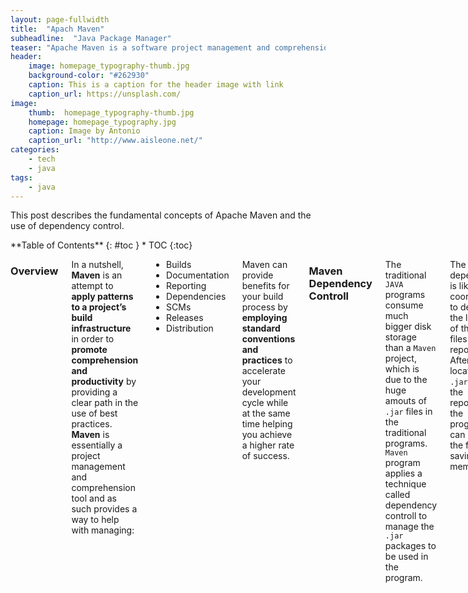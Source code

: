 ```yaml
---
layout: page-fullwidth
title:  "Apach Maven"
subheadline:  "Java Package Manager"
teaser: "Apache Maven is a software project management and comprehension tool. Based on the concept of a project object model (POM), Maven can manage a project's build, reporting and documentation from a central piece of information."
header:
    image: homepage_typography-thumb.jpg
    background-color: "#262930"
    caption: This is a caption for the header image with link
    caption_url: https://unsplash.com/
image:
    thumb:  homepage_typography-thumb.jpg
    homepage: homepage_typography.jpg
    caption: Image by Antonio
    caption_url: "http://www.aisleone.net/"
categories:
    - tech
    - java
tags:
    - java
---
```


This post describes the fundamental concepts of Apache Maven and the use of dependency control. 
<!--more-->

<div class="row">
<div class="medium-4 medium-push-8 columns" markdown="1">
<div class="panel radius" markdown="1">
**Table of Contents**
{: #toc }
*  TOC
{:toc}
</div>
</div><!-- /.medium-4.columns -->

<div class="medium-8 medium-pull-4 columns" markdown="1">
<!--more-->

### Overview

 In a nutshell, **Maven** is an attempt to **apply patterns to a project’s build infrastructure** in order to **promote comprehension and productivity** by providing a clear path in the use of best practices. **Maven** is essentially a project management and comprehension tool and as such provides a way to help with managing:

+ Builds
+ Documentation
+ Reporting
+ Dependencies
+ SCMs
+ Releases
+ Distribution

Maven can provide benefits for your build process by **employing standard conventions and practices** to accelerate your development cycle while at the same time helping you achieve a higher rate of success.

### Maven Dependency Controll

The traditional `JAVA` programs consume much bigger disk storage than a `Maven` project, which is due to the huge amouts of `.jar` files in the traditional programs. `Maven` program applies a technique called dependency controll to manage the `.jar` packages to be used in the program. 

The dependency is like a coordinate to describe the location of the `.jar` files in the repository. After locating the `.jar` files in the repository, the programs can share the file, thus saving large memory. 

In a particular `Maven` project, there rendered a `.pom` file, where the dependencies are written.
To download `Maven`, Go to the [official site](https://maven.apache.org/guides/getting-started/maven-in-five-minutes.html) 

### Maven repository

To configurate the local repository location, go to `../apache-maven-3.5.2/conf/settings.xml`

![local repository](https://img-blog.csdnimg.cn/20200731162857368.jpg?x-oss-process=image/watermark,type_ZmFuZ3poZW5naGVpdGk,shadow_10,text_aHR0cHM6Ly9ibG9nLmNzZG4ubmV0L0hoaGhoYW9oYW8=,size_16,color_FFFFFF,t_70)
<center>Default Local repository</center>

For the `Maven` projects, the compiler will firstly go to the `pom.xml` to find the dependencies' location in the local repository specified above, if it can not find the source `.jar` file it needs, then it will go to the center repository to download the files it needs. In the center repository, there contains **almost all the open-source source `.jar` files required to exploit programs**. Also, it can also find the souces in the remote repository which can create by a company or a group. If the remote repository does not cantain the sources it needs, then, the remote repository will go to the center repository to download the dource files.

We can configurate the local repository by changing the local repository in the `settings.xml`.

![local repository](https://img-blog.csdnimg.cn/20200731162944447.png?x-oss-process=image/watermark,type_ZmFuZ3poZW5naGVpdGk,shadow_10,text_aHR0cHM6Ly9ibG9nLmNzZG4ubmV0L0hoaGhoYW9oYW8=,size_16,color_FFFFFF,t_70)
<center>Change Local Repository</center>

After the configuration, all the `.jar` files it needs will be stored in the `D:/zwh52/softewares2/maven/repository` directory.

### Maven Standard Directory Structure

The standard directory & file structures of a Maven project contains the following structures:

+ Core code session
+ Configuration files session
+ Test code session
+ Test configuration session

To create a standard Maven project, you will need somewhere for your project to reside, create a directory somewhere and start a shell in that directory. On your command line, execute the following Maven goal:

```shell
mvn archetype:generate -DgroupId=com.mycompany.app -DartifactId=my-app -DarchetypeArtifactId=maven-archetype-quickstart -DarchetypeVersion=1.4 -DinteractiveMode=false
```

If you have just installed Maven, it may take a while on the first run. This is because `Maven` is **downloading the most recent artifacts** (plugin jars and other files) into your **local repository**. You may also need to execute the command a couple of times before it succeeds. This is because the remote server may time out before your downloads are complete. Don't worry, there are ways to fix that.

You will notice that the generate goal created a directory with the same name given as the artifactId. Change into that directory.

```shell
cd myapp
```
Under this directory you will notice the following **standard project structure**.

```shell
my-app
|-- pom.xml
`-- src
    |-- main
    |   `-- java
    |       `-- com
    |           `-- mycompany
    |               `-- app
    |                   `-- App.java
    `-- test
        `-- java
            `-- com
                `-- mycompany
                    `-- app
                        `-- AppTest.java
```

In the above structure, the `src/main/java` directory is the **core code session**, `src/main/resources` is the configuration files session, `src/test/java` is the **testing code session**, `src/test/resource` is the **testing configuration files**, and usually, `src/main/webapp` is the webpage sources, `js`, `css`, `pictures` and so on.

Every `Maven project` contains a **`POM.xml`**, where the dependencies are rendered in. The `pom.xml` file is the **core of a project's configuration in `Maven`**. It is a **single configuration file that contains the majority of information required to build a project in just the way you want**. The POM is huge and can be daunting in its complexity, but it is not necessary to understand all of the intricacies just yet to use it effectively. This project's POM is:

```xml
    <project xmlns="http://maven.apache.org/POM/4.0.0" xmlns:xsi="http://www.w3.org/2001/XMLSchema-instance"
      xsi:schemaLocation="http://maven.apache.org/POM/4.0.0 http://maven.apache.org/xsd/maven-4.0.0.xsd">
      <modelVersion>4.0.0</modelVersion>
     
      <groupId>com.mycompany.app</groupId>
      <artifactId>my-app</artifactId>
      <version>1.0-SNAPSHOT</version>
     
      <properties>
        <maven.compiler.source>1.7</maven.compiler.source>
        <maven.compiler.target>1.7</maven.compiler.target>
      </properties>
     
      <dependencies>
        <dependency>
          <groupId>junit</groupId>
          <artifactId>junit</artifactId>
          <version>4.12</version>
          <scope>test</scope>
        </dependency>
      </dependencies>
    </project>
```
### Build the Project

`Maven` is based around the central concept of a **build lifecycle**, which consists of a number of **phases**. (**Each of these build lifecycles is defined by a different list of build phases**, wherein a build phase represents a stage in the lifecycle.)

For example, the default lifecycle comprises of the following phases (for a complete list of the lifecycle phases, refer to the Lifecycle Reference):

+ **validate** - validate the project is correct and all necessary information is available
+ **compile** - compile the source code of the project
+ **test** - test the compiled source code using a suitable unit testing framework. These tests should not require the code be packaged or deployed
+ **package** - take the compiled code and package it in its distributable format, such as a `JAR`.
+ **integration-test**: process and deploy the package if necessary into an environment where integration tests can be run
+ **verify** - run any checks on results of integration tests to ensure quality criteria are met
+ **deploy** - done in the build environment, copies the final package to the remote repository for sharing with other developers and projects.

At this point, since you haven’t added anthing in the folder, you could directly do

``` shell
mvn package
```
which, for Maven, when a phase is given, **it will execute every phase in the sequence up to and including the one defined**. For example, if we execute the `compile` phase, the phases that actually get executed are:

+ validate
    + generate-sources
    + process-sources
    + generate-resources
    + process-resources
+ compile

In the case where we executed mvn package, the command line will print out various actions, and end with the following:

```shell
...
[INFO] ------------------------------------------------------------------------
[INFO] BUILD SUCCESS
[INFO] ------------------------------------------------------------------------
[INFO] Total time:  2.953 s
[INFO] Finished at: 2019-11-24T13:05:10+01:00
[INFO] ------------------------------------------------------------------------
```
+ Note: 
    + After you run the mvn package, you will see that it created a new folder **target**, in which there will be a packaged `JAR`file that is the snap-shot of the project (in this case, `Maven` starts with a Hello World java file)

Now, since you see that in the standard lifecycle, **package already included compile phase**, it means we could test the newly compiled and packaged `JAR`:

```shell
java -cp target/my-app-1.0-SNAPSHOT.jar com.mycompany.app.App
```

where,

+ -cp, or CLASSPATH (where the JVM will look for the .class file. In this case, the file is packaged in the my-app-1.0-SNAPSHOT.jar), is used as an option to the Java command that specifies the location of classes and packages which are defined by the user, for example, a list of directories, JAR archives and ZIP archives to search for class files.
+ com.mycompany.app.App is the java file that is created by MAVEN and packaged into target/my-app-1.0-SNAPSHOT.jar

There are two other `Maven` lifecycles of note beyond the default list above. They are:


+ **clean**: cleans up artifacts created by prior builds
+ **site**: generates site documentation for this project

### Maven Project Structure

![Maven Structure](https://timgsa.baidu.com/timg?image&quality=80&size=b9999_10000&sec=1595240780955&di=9c47bcdf2cc1c4f23decbd4daca3fee3&imgtype=0&src=http%3A%2F%2Fp.primeton.com%2Fuploads%2Fimage%2F201408%2F121d8f99936a.jpg)
<center>Maven Structure</center>

### The POM

**Project Object Model** or **POM** is the fundamental unit of work in Maven. It is an `XML` file that contains information about the project and configuration details used by Maven to build the project. It contains default values for most projects. Examples for this is the build directory, which is `target`; the **source** directory, which is `src/main/java`; the **test source** directory, which is `src/test/java`; and so on. When executing a task or goal, `Maven` looks for the **POM** in the current directory. It reads the **POM**, gets the needed configuration information, then executes the goal.

Some of the configuration that can be specified in the **POM** are the **project dependencies**, the **plugins** or **goals** that can be executed, the **build profiles**, and so on. Other information such as the **project version**, **description**, **developers**, **mailing lists** and such can also be specified.

#### Super **POM**
The **Super POM** is Maven's default POM. All **POMs** extend the Super POM unless explicitly set, meaning the configuration specified in the Super POM is inherited by the POMs you created for your projects.

#### Minimum POM

The minimum requirement for a POM are the following:


+ **project root**
+ **modelVersion** - should be set to 4.0.0
+ **groupId** - the id of the project's group.
+ **artifactId** - the id of the artifact (project)
+ **version** - the version of the artifact under the specified group

Here's an example:

```xml
    <project>
      <modelVersion>4.0.0</modelVersion>
     
      <groupId>com.mycompany.app</groupId>
      <artifactId>my-app</artifactId>
      <version>1</version>
    </project>
```

A **POM** requires that its **`groupId`**, **`artifactId`**, and **`version`** be configured. These three values form the project's fully qualified **`artifact`** name. This is in the form of `<groupId>:<artifactId>:<version>`. As for the example above, its fully qualified artifact name is `"com.mycompany.app:my-app:1"`.

Also, as mentioned in the first section, if the configuration details are not specified, Maven will use their **defaults**. One of these default values is the **packaging type**. Every Maven project has a packaging type. If it is not specified in the **POM**, then the default value `"jar"` would be used.

Furthermore, you can see that in the **minimal POM** the repositories were not specified. If you build your project using the minimal POM, it would inherit the repositories configuration in the **Super POM**. Therefore when Maven sees the dependencies in the minimal POM, it would know that these dependencies will be downloaded from https://repo.maven.apache.org/maven2 which was specified in the Super POM.

#### Project Inheritance

Elements in the POM that are merged are the following:

+ dependencies
+ developers and contributors
+ plugin lists (including reports)
+ plugin executions with matching ids
+ plugin configuration
+ resources

The Super POM is one example of project inheritance, however you can also introduce your own parent POMs by specifying the parent element in the POM, as demonstrated in the following examples.

For example,

As an example, let us reuse our previous artifact, com.mycompany.app:my-app:1. And let us introduce another artifact, com.mycompany.app:my-module:1.

```xml
    <project>
      <modelVersion>4.0.0</modelVersion>
     
      <groupId>com.mycompany.app</groupId>
      <artifactId>my-module</artifactId>
      <version>1</version>
    </project>
```
And let us specify their directory structure as the following:

```shell
.
 |-- my-module
 |   `-- pom.xml
 `-- pom.xml
```
+ Note: my-module/pom.xml is the POM of com.mycompany.app:my-module:1 while pom.xml is the POM of com.mycompany.app:my-app:1

Now, if we were to turn com.mycompany.app:my-app:1 into a **parent artifact** of com.mycompany.app:my-module:1,we will have to modify com.mycompany.app:my-module:1's POM to the following configuration:

com.mycompany.app:my-module:1's POM:

```xml
    <project>
      <modelVersion>4.0.0</modelVersion>
     
      <parent>
        <groupId>com.mycompany.app</groupId>
        <artifactId>my-app</artifactId>
        <version>1</version>
      </parent>
     
      <groupId>com.mycompany.app</groupId>
      <artifactId>my-module</artifactId>
      <version>1</version>
    </project>
```

Notice that we now have an added section, the **parent section**. This section allows us to specify **which artifact is the parent of our `POM`**. And we do so by specifying the fully qualified artifact name of the parent POM. With this setup, **our module can now inherit some of the properties of our parent `POM`**.

Alternatively, if we want the **groupId** and **/ or the version** of your modules to be the same as their parents, you can remove the **groupId** and / or the **version identity** of your module in its **`POM`**.

```xml
    <project>
      <modelVersion>4.0.0</modelVersion>
     
      <parent>
        <groupId>com.mycompany.app</groupId>
        <artifactId>my-app</artifactId>
        <version>1</version>
      </parent>
     
      <artifactId>my-module</artifactId>
    </project>
```
This allows the module to inherit the **groupId and / or the version** of its parent **POM**.

#### Dependency Scope

Five values are defined in the <Scope></scope> values. It is in charge of the deployment of the dependnecies.

+ **Compile**, the default value, for all phases, is released with your project. 
+ **Provided**, like compile, is expected to be supplied by the `JDK`, container, or user. Such as servlet. jar.
+ **Runtime**, used only at runtime, such as a `JDBC` driver, for run and test phases.
+ **test**, used only during testing, is used to **compile and run test code**.**Will not be released with the project**.
+ **System**, like Provided, needs to explicitly provide the jar containing the dependencies; **`Maven` does not look it up in Repository**.

### Standard Directory Layout


|src/main/java |    Application/Library sources
|src/main/resources|    Application/Library resources
|src/main/filters|  Resource filter files
|src/main/webapp|   Web application sources
|src/test/java| Test sources
|src/test/resources|    Test resources
|src/test/filters|  Test resource filter files
|src/it|    Integration Tests (primarily for plugins)
|src/assembly|  Assembly descriptors
|src/site|  Site
|LICENSE.txt|   Project's license
|NOTICE.txt|    Notices and attributions required by libraries that the project depends on
|README.txt|    Project's readme